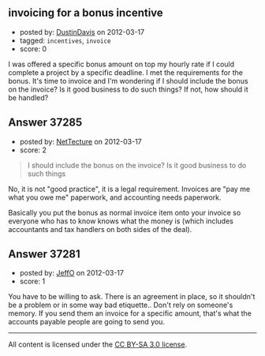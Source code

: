 ## invoicing for a bonus incentive

- posted by: [DustinDavis](https://stackexchange.com/users/-1/11797-dustindavis) on 2012-03-17
- tagged: `incentives`, `invoice`
- score: 0

I was offered a specific bonus amount on top my hourly rate if I could complete a project by a specific deadline. I met the requirements for the bonus. It's time to invoice and I'm wondering if I should include the bonus on the invoice? Is it good business to do such things? If not, how should it be handled?


## Answer 37285

- posted by: [NetTecture](https://stackexchange.com/users/-1/3350-nettecture) on 2012-03-17
- score: 2

> I should include the bonus on the invoice? Is it good business to do such things

No, it is not "good practice", it is a legal requirement. Invoices are "pay me what you owe me" paperwork, and accounting needs paperwork.

Basically you put the bonus as normal invoice item onto your invoice so everyone who has to know knows what the money is (which includes accountants and tax handlers on both sides of the deal).


## Answer 37281

- posted by: [JeffO](https://stackexchange.com/users/-1/1796-jeffo) on 2012-03-17
- score: 1

You have to be willing to ask. There is an agreement in place, so it shouldn't be a problem or in some way bad etiquette.. Don't rely on someone's memory. If you send them an invoice for a specific amount, that's what the accounts payable people are going to send you.



---

All content is licensed under the [CC BY-SA 3.0 license](https://creativecommons.org/licenses/by-sa/3.0/).

